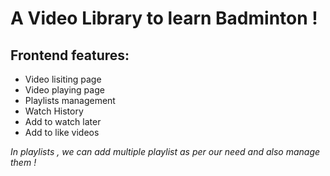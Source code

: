 # A Video Library to learn Badminton !

## Frontend features:
* Video lisiting page
* Video playing page
* Playlists management
* Watch History
* Add to watch later
* Add to like videos

*In playlists , we can add multiple playlist as per our need and also manage them !*
